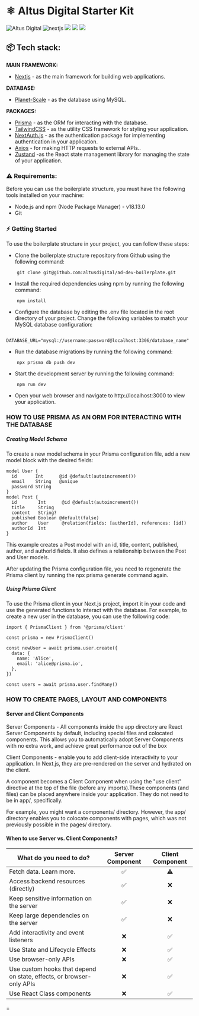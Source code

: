 # ⚛️ Altus Digital Starter Kit

![Altus Digital](https://img.shields.io/badge/ALTUS%20DIGITAL-8248e5?style=for-the-badge) ![nextjs](https://img.shields.io/badge/Next.js-000000?style=for-the-badge&logo=next.js&logoColor=white) ![](https://img.shields.io/badge/Prisma-2D3748?style=for-the-badge&logo=prisma) ![](https://img.shields.io/badge/ESLINT-4B32C3?style=for-the-badge&logo=eslint) ![](https://img.shields.io/badge/TailwindCSS-06B6D4?style=for-the-badge&logo=tailwindcss&logoColor=white)

## 📦 Tech stack:

**MAIN FRAMEWORK:**
- [Nextjs](https://nextjs.org/docs/getting-started) - as the main framework for building web applications.

**DATABASE:**
- [Planet-Scale](https://planetscale.com/docs) - as the database using MySQL.

**PACKAGES:**
- [Prisma](https://www.prisma.io/docs/getting-started/quickstart) - as the ORM for interacting with the database.
- [TailwindCSS](https://tailwindcss.com/) - as the utility CSS framework for styling your application.
- [NextAuth.js](https://next-auth.js.org/) - as the authentication package for implementing authentication in your application.
- [Axios](https://axios-http.com/docs/intro) - for making HTTP requests to external APIs..
- [Zustand](https://docs.pmnd.rs/zustand/getting-started/introduction) -as the React state management library for managing the state of your application.

###  ⚠️ Requirements:

Before you can use the boilerplate structure, you must have the following tools installed on your machine:

* Node.js and npm (Node Package Manager) - v18.13.0
* Git

### ⚡️ Getting Started
To use the boilerplate structure in your project, you can follow these steps:

* Clone the boilerplate structure repository from Github using the following command:
```
    git clone git@github.com:altusdigital/ad-dev-boilerplate.git
```    

* Install the required dependencies using npm by running the following command:
```    
    npm install	
```    
* Configure the database by editing the .env file located in the root directory of your project. Change the following variables to match your MySQL database configuration:
```    
    DATABASE_URL="mysql://username:password@localhost:3306/database_name"
```    
* Run the database migrations by running the following command:
```    
    npx prisma db push dev
```    
* Start the development server by running the following command:
```    
    npm run dev
```    
* Open your web browser and navigate to http://localhost:3000 to view your application.



### HOW TO USE PRISMA AS AN ORM FOR INTERACTING WITH THE DATABASE


##### Creating Model Schema

To create a new model schema in your Prisma configuration file, add a new model block with the desired fields:
```
model User {
  id       Int      @id @default(autoincrement())
  email    String   @unique
  password String
}
model Post {
  id        Int      @id @default(autoincrement())
  title     String
  content   String?
  published Boolean @default(false)
  author    User     @relation(fields: [authorId], references: [id])
  authorId  Int
}

```
This example creates a Post model with an id, title, content, published, author, and authorId fields. It also defines a relationship between the Post and User models.

After updating the Prisma configuration file, you need to regenerate the Prisma client by running the npx prisma generate command again.


##### Using Prisma Client

To use the Prisma client in your Next.js project, import it in your code and use the generated functions to interact with the database. For example, to create a new user in the database, you can use the following code:

```
import { PrismaClient } from '@prisma/client'

const prisma = new PrismaClient()

const newUser = await prisma.user.create({
  data: {
    name: 'Alice',
    email: 'alice@prisma.io',
  },
})

const users = await prisma.user.findMany()
```

### HOW TO CREATE PAGES, LAYOUT AND COMPONENTS
#### Server and Client Components

Server Components - All components inside the app directory are React Server Components by default, including special files and colocated components. This allows you to automatically adopt Server Components with no extra work, and achieve great performance out of the box

Client Components -  enable you to add client-side interactivity to your application. In Next.js, they are pre-rendered on the server and hydrated on the client.

A component becomes a Client Component when using the "use client" directive at the top of the file (before any imports).These components (and files) can be placed anywhere inside your application. They do not need to be in app/, specifically.

For example, you might want a components/ directory. However, the app/ directory enables you to colocate components with pages, which was not previously possible in the pages/ directory.


#### When to use Server vs. Client Components?


| What do you need to do?                                                   | Server Component | Client Component |
| -------------                                                             |:-------------:    |:-------------:|
| Fetch data. Learn more.                                                   | ✅     |  ⚠      |
| Access backend resources (directly)                                       | ✅     | ❌      |
| Keep sensitive information on the server                                  | ✅     | ❌      |
| Keep large dependencies on the server                                     | ✅     | ❌      |
| Add interactivity and event listeners                                     | ❌     | ✅      |
| Use State and Lifecycle Effects                                           | ❌     | ✅      |
| Use browser-only APIs                                                     | ❌     | ✅      |
| Use custom hooks that depend on state, effects, or browser-only APIs      | ❌     | ✅      |
| Use React Class components                                                | ❌     | ✅      |

=
